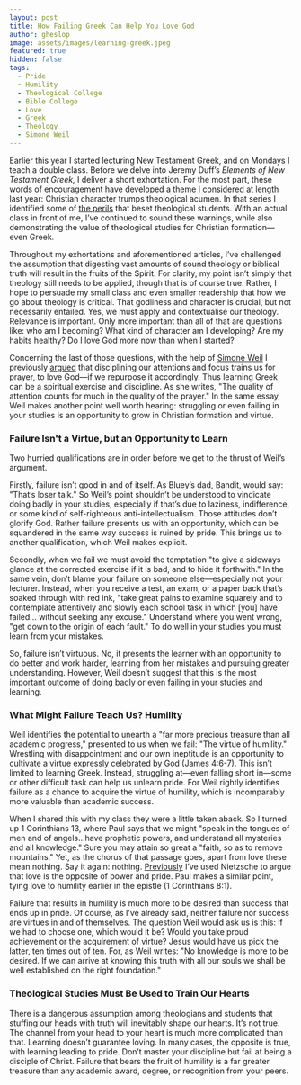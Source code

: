 ```yaml
---
layout: post
title: How Failing Greek Can Help You Love God
author: gheslop
image: assets/images/learning-greek.jpeg
featured: true
hidden: false
tags:
  - Pride
  - Humility
  - Theological College
  - Bible College
  - Love
  - Greek
  - Theology
  - Simone Weil
---
```

Earlier this year I started lecturing New Testament Greek, and on Mondays I teach a double class. Before we delve into Jeremy Duff’s _Elements of New Testament Greek,_ I deliver a short exhortation. For the most part, these words of encouragement have developed a theme I [considered at length](https://rekindle.co.za/content/2022-02-02-character-of-a-theologian "Christian Character over Theological Content") last year: Christian character trumps theological acumen. In that series I identified some of [the perils](https://rekindle.co.za/content/2022-04-22-christian-theologian-101-ambition "Christian Theologian 101") that beset theological students. With an actual class in front of me, I’ve continued to sound these warnings, while also demonstrating the value of theological studies for Christian formation—even Greek.

Throughout my exhortations and aforementioned articles, I’ve challenged the assumption that digesting vast amounts of sound theology or biblical truth will result in the fruits of the Spirit. For clarity, my point isn’t simply that theology still needs to be applied, though that is of course true. Rather, I hope to persuade my small class and even smaller readership that how we go about theology is critical. That godliness and character is crucial, but not necessarily entailed. Yes, we must apply and contextualise our theology. Relevance is important. Only more important than all of that are questions like: who am I becoming? What kind of character am I developing? Are my habits healthy? Do I love God more now than when I started?

Concerning the last of those questions, with the help of [Simone Weil](https://www.christclassical.com/wp-content/uploads/2016/09/Right-Use-of-School-Studies-Simone-Weil.pdf "Right Use of Theological Studies") I previously [argued](https://rekindle.co.za/content/2023-02-15-learn-greek "Learn Greek to Love God") that disciplining our attentions and focus trains us for prayer, to love God—if we repurpose it accordingly. Thus learning Greek can be a spiritual exercise and discipline. As she writes, "The quality of attention counts for much in the quality of the prayer." In the same essay, Weil makes another point well worth hearing: struggling or even failing in your studies is an opportunity to grow in Christian formation and virtue.

### Failure Isn't a Virtue, but an Opportunity to Learn

Two hurried qualifications are in order before we get to the thrust of Weil’s argument.

Firstly, failure isn’t good in and of itself. As Bluey’s dad, Bandit, would say: "That’s loser talk." So Weil’s point shouldn’t be understood to vindicate doing badly in your studies, especially if that’s due to laziness, indifference, or some kind of self-righteous anti-intellectualism. Those attitudes don’t glorify God. Rather failure presents us with an opportunity, which can be squandered in the same way success is ruined by pride. This brings us to another qualification, which Weil makes explicit.

Secondly, when we fail we must avoid the temptation "to give a sideways glance at the corrected exercise if it is bad, and to hide it forthwith." In the same vein, don’t blame your failure on someone else—especially not your lecturer. Instead, when you receive a test, an exam, or a paper back that’s soaked through with red ink, "take great pains to examine squarely and to contemplate attentively and slowly each school task in which \[you\] have failed… without seeking any excuse." Understand where you went wrong, "get down to the origin of each fault." To do well in your studies you must learn from your mistakes.

So, failure isn’t virtuous. No, it presents the learner with an opportunity to do better and work harder, learning from her mistakes and pursuing greater understanding. However, Weil doesn’t suggest that this is the most important outcome of doing badly or even failing in your studies and learning.

### What Might Failure Teach Us? Humility

Weil identifies the potential to unearth a "far more precious treasure than all academic progress," presented to us when we fail: "The virtue of humility." Wrestling with disappointment and our own ineptitude is an opportunity to cultivate a virtue expressly celebrated by God (James 4:6-7). This isn’t limited to learning Greek. Instead, struggling at—even falling short in—some or other difficult task can help us unlearn pride. For Weil rightly identifies failure as a chance to acquire the virtue of humility, which is incomparably more valuable than academic success.

When I shared this with my class they were a little taken aback. So I turned up 1 Corinthians 13, where Paul says that we might "speak in the tongues of men and of angels…have prophetic powers, and understand all mysteries and all knowledge." Sure you may attain so great a "faith, so as to remove mountains." Yet, as the chorus of that passage goes, apart from love these mean nothing. Say it again: nothing. [Previously](https://rekindle.co.za/content/2020-09-04-fridays-with-fred-friendship "Nietzsche on Friendship") I’ve used Nietzsche to argue that love is the opposite of power and pride. Paul makes a similar point, tying love to humility earlier in the epistle (1 Corinthians 8:1).

Failure that results in humility is much more to be desired than success that ends up in pride. Of course, as I’ve already said, neither failure nor success are virtues in and of themselves. The question Weil would ask us is this: if we had to choose one, which would it be? Would you take proud achievement or the acquirement of virtue? Jesus would have us pick the latter, ten times out of ten. For, as Weil writes: "No knowledge is more to be desired. If we can arrive at knowing this truth with all our souls we shall be well established on the right foundation."

### Theological Studies Must Be Used to Train Our Hearts

There is a dangerous assumption among theologians and students that stuffing our heads with truth will inevitably shape our hearts. It’s not true. The channel from your head to your heart is much more complicated than that. Learning doesn’t guarantee loving. In many cases, the opposite is true, with learning leading to pride. Don’t master your discipline but fail at being a disciple of Christ. Failure that bears the fruit of humility is a far greater treasure than any academic award, degree, or recognition from your peers.